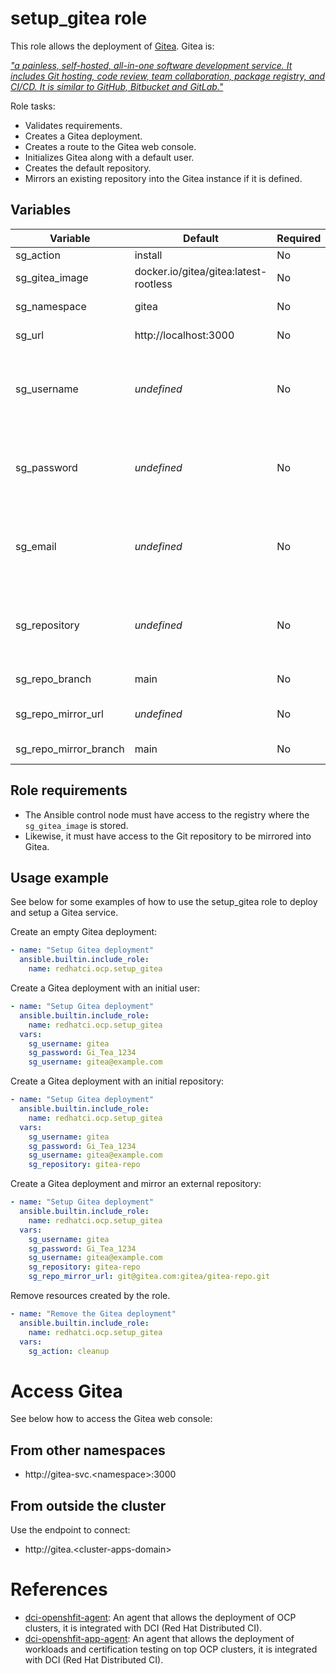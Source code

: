 # setup_gitea role

This role allows the deployment of [Gitea](https://gitea.com/). Gitea is:

[*"a painless, self-hosted, all-in-one software development service. It includes Git hosting, code review, team collaboration, package registry, and CI/CD. It is similar to GitHub, Bitbucket and GitLab."*](https://docs.gitea.com/)

Role tasks:
  - Validates requirements.
  - Creates a Gitea deployment.
  - Creates a route to the Gitea web console.
  - Initializes Gitea along with a default user.
  - Creates the default repository.
  - Mirrors an existing repository into the Gitea instance if it is defined.

## Variables

| Variable              | Default     | Required | Description                                             |
| --------------------- | ----------- | -------- | ------------------------------------------------------- |
| sg_action             | install     | No       | Default role's action                                   |
| sg_gitea_image        | docker.io/gitea/gitea:latest-rootless | No       | Default Gitea server image    |
| sg_namespace          | gitea       | No       | Deployment Namespace                                    |
| sg_url                | http://localhost:3000                 | No       | Root URL to the Gitea service |
| sg_username           | *undefined* | No       | Gitea's initial username. Mandatory if the initial repository (sg_repository) is created. |
| sg_password           | *undefined* | No       | Gitea's initial password. Mandatory if the initial user (sg_username) is created. |
| sg_email              | *undefined* | No       | E-mail address for the initial user. Mandatory if the initial user (sg_username) is created. |
| sg_repository         | *undefined* | No       | Initial repository name. Mandatory if an external repository to mirror (sg_repo_mirror_url) is set. |
| sg_repo_branch        | main        | No       | Main branch in the initial repository                   |
| sg_repo_mirror_url    | *undefined* | No       | Git URL to mirror into the initial repository           |
| sg_repo_mirror_branch | main        | No       | Branch to mirror from the repository                    |

## Role requirements
  - The Ansible control node must have access to the registry where the `sg_gitea_image` is stored.
  - Likewise, it must have access to the Git repository to be mirrored into Gitea.

## Usage example

See below for some examples of how to use the setup_gitea role to deploy and setup a Gitea service.

Create an empty Gitea deployment:
```yaml
- name: "Setup Gitea deployment"
  ansible.builtin.include_role:
    name: redhatci.ocp.setup_gitea
```

Create a Gitea deployment with an initial user:
```yaml
- name: "Setup Gitea deployment"
  ansible.builtin.include_role:
    name: redhatci.ocp.setup_gitea
  vars:
    sg_username: gitea
    sg_password: Gi_Tea_1234
    sg_username: gitea@example.com
```

Create a Gitea deployment with an initial repository:
```yaml
- name: "Setup Gitea deployment"
  ansible.builtin.include_role:
    name: redhatci.ocp.setup_gitea
  vars:
    sg_username: gitea
    sg_password: Gi_Tea_1234
    sg_username: gitea@example.com
    sg_repository: gitea-repo
```

Create a Gitea deployment and mirror an external repository:
```yaml
- name: "Setup Gitea deployment"
  ansible.builtin.include_role:
    name: redhatci.ocp.setup_gitea
  vars:
    sg_username: gitea
    sg_password: Gi_Tea_1234
    sg_username: gitea@example.com
    sg_repository: gitea-repo
    sg_repo_mirror_url: git@gitea.com:gitea/gitea-repo.git
```

Remove resources created by the role.
```yaml
- name: "Remove the Gitea deployment"
  ansible.builtin.include_role:
    name: redhatci.ocp.setup_gitea
  vars:
    sg_action: cleanup
```

# Access Gitea

See below how to access the Gitea web console:

## From other namespaces
  - http://gitea-svc.\<namespace\>:3000

## From outside the cluster

Use the endpoint to connect:
  - http://gitea.\<cluster-apps-domain\>

# References

* [dci-openshfit-agent](https://github.com/redhat-cip/dci-openshift-agent/): An agent that allows the deployment of OCP clusters, it is integrated with DCI (Red Hat Distributed CI).
* [dci-openshfit-app-agent](https://github.com/redhat-cip/dci-openshift-app-agent/): An agent that allows the deployment of workloads and certification testing on top OCP clusters, it is integrated with DCI (Red Hat Distributed CI).

